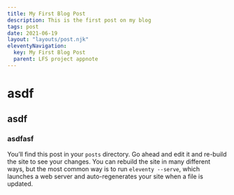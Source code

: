 ```yaml
---
title: My First Blog Post
description: This is the first post on my blog
tags: post
date: 2021-06-19
layout: "layouts/post.njk"
eleventyNavigation:
  key: My First Blog Post
  parent: LFS project appnote
---
```


# asdf
## asdf
### asdfasf

You’ll find this post in your `posts` directory. Go ahead and edit it and re-build the site to see your changes. You can rebuild the site in many different ways, but the most common way is to run `eleventy --serve`, which launches a web server and auto-regenerates your site when a file is updated.
